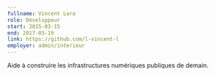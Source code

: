 ```yaml
---
fullname: Vincent Lara
role: Développeur
start: 2015-03-15
end: 2017-03-19
link: https://github.com/l-vincent-l
employer: admin/interieur
---
```


Aide à construire les infrastructures numériques publiques de demain.

